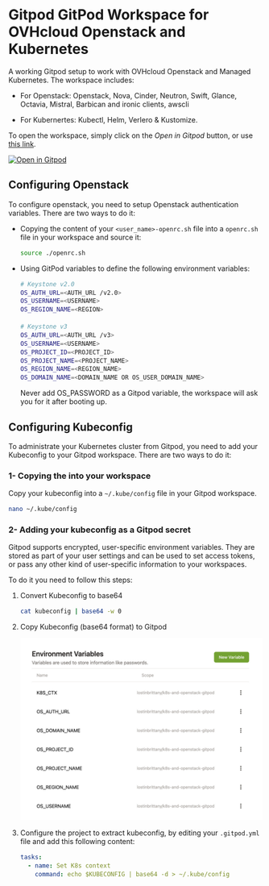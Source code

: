 # Gitpod GitPod Workspace for OVHcloud Openstack and Kubernetes

A working Gitpod setup to work with OVHcloud Openstack and Managed Kubernetes. The workspace includes:

- For Openstack: Openstack, Nova, Cinder, Neutron, Swift, Glance, Octavia, Mistral, Barbican and ironic clients, awscli

- For Kubernertes: Kubectl, Helm, Verlero & Kustomize.

To open the workspace, simply click on the *Open in Gitpod* button, or use [this link](https://gitpod.io/#https://github.com/LostInBrittany/k8s-and-openstack-gitpod.git).

[![Open in Gitpod](https://gitpod.io/button/open-in-gitpod.svg)](https://gitpod.io/#https://github.com/LostInBrittany/k8s-and-openstack-gitpod.git)


## Configuring Openstack

To configure openstack, you need to setup Openstack authentication variables. There are two ways to do it:

- Copying the content of your `<user_name>-openrc.sh` file into a `openrc.sh` file in your workspace and source it: 

    ```bash
    source ./openrc.sh
    ```

- Using GitPod variables to define the following environment variables:

    ```bash
    # Keystone v2.0
    OS_AUTH_URL=<AUTH_URL /v2.0>
    OS_USERNAME=<USERNAME>
    OS_REGION_NAME=<REGION>

    # Keystone v3
    OS_AUTH_URL=<AUTH_URL /v3>
    OS_USERNAME=<USERNAME>
    OS_PROJECT_ID=<PROJECT_ID>
    OS_PROJECT_NAME=<PROJECT_NAME>
    OS_REGION_NAME=<REGION_NAME>
    OS_DOMAIN_NAME=<DOMAIN_NAME OR OS_USER_DOMAIN_NAME>
    ```

    Never add OS_PASSWORD as a Gitpod variable, the workspace will ask you for it after booting up.


## Configuring Kubeconfig

To administrate your Kubernetes cluster from Gitpod, you need to add your Kubeconfig to your Gitpod workspace. There are two ways to do it:

### 1- Copying the into your workspace

Copy your kubeconfig into a `~/.kube/config` file in your Gitpod workspace.

```bash
nano ~/.kube/config
```

### 2- Adding your kubeconfig as a Gitpod secret

Gitpod supports encrypted, user-specific environment variables. They are stored as part of your user settings and can be used to set access tokens, or pass any other kind of user-specific information to your workspaces.

To do it you need to follow this steps:

1. Convert Kubeconfig to base64

    ```bash
    cat kubeconfig | base64 -w 0
    ```

1. Copy Kubeconfig (base64 format) to Gitpod 

    ![GitPod environment variables](./img/gitpod-env-variable.jpg)

1. Configure the project to extract kubeconfig, by editing your `.gitpod.yml` file and add this following content:

    ```yaml
    tasks:
      - name: Set K8s context
        command: echo $KUBECONFIG | base64 -d > ~/.kube/config    
    ```



